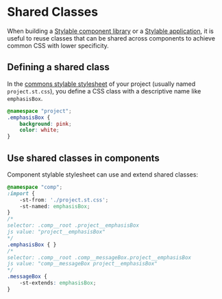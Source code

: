# Shared Classes

When building a [Stylable component library](./stylable-component-library.md) or a [Stylable application](./stylable-application.md), it is useful to reuse classes that can be shared across components to achieve common CSS with lower specificity.

## Defining a shared class

In the [commons stylable stylesheet](./project-commons.md) of your project (usually named `project.st.css`), you define a CSS class with a descriptive name like `emphasisBox`.

```css
@namespace "project";
.emphasisBox {
    background: pink;
    color: white;
}
```

## Use shared classes in components

Component stylable stylesheet can use and extend shared classes:

```css
@namespace "comp";
:import {
    -st-from: './project.st.css';
    -st-named: emphasisBox;
}
/*
selector: .comp__root .project__emphasisBox
js value: "project__emphasisBox"
*/
.emphasisBox { }
/*
selector: .comp__root .comp__messageBox.project__emphasisBox
js value: "comp__messageBox project__emphasisBox"
*/
.messageBox {
    -st-extends: emphasisBox;
}
```
